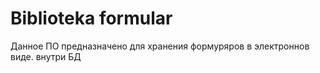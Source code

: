 # Biblioteka formular

Данное ПО предназначено для хранения формуряров в электроннов виде. внутри БД

